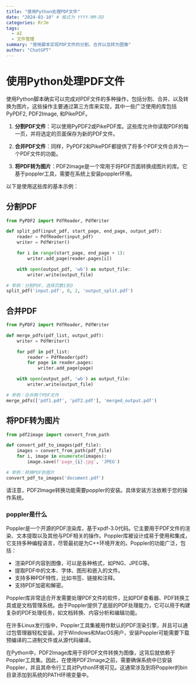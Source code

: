 ```yaml
---
title: "使用Python处理PDF文件"
date: "2024-03-10" # 格式为 YYYY-MM-DD
categories: RrJm
tags:
  - AI
  - 文件管理
summary: "使用脚本实现PDF文件的分割、合并以及转为图像"
author: "ChatGPT"
---
```


# 使用Python处理PDF文件

使用Python脚本确实可以完成对PDF文件的多种操作，包括分割、合并、以及转换为图片。这些操作主要通过第三方库来实现，其中一些广泛使用的库包括PyPDF2, PDF2Image, 和PikePDF。

1. **分割PDF文件**：可以使用PyPDF2或PikePDF库。这些库允许你读取PDF的每一页，并将选定的页面保存为新的PDF文件。

2. **合并PDF文件**：同样，PyPDF2和PikePDF都提供了将多个PDF文件合并为一个PDF文件的功能。

3. **将PDF转为图片**：PDF2Image是一个常用于将PDF页面转换成图片的库。它基于poppler工具，需要在系统上安装poppler环境。

以下是使用这些库的基本示例：

## 分割PDF

```python
from PyPDF2 import PdfReader, PdfWriter

def split_pdf(input_pdf, start_page, end_page, output_pdf):
    reader = PdfReader(input_pdf)
    writer = PdfWriter()

    for i in range(start_page, end_page + 1):
        writer.add_page(reader.pages[i])

    with open(output_pdf, 'wb') as output_file:
        writer.write(output_file)

# 举例：分割PDF，选择页数1到3
split_pdf('input.pdf', 0, 2, 'output_split.pdf')
```

## 合并PDF

```python
from PyPDF2 import PdfReader, PdfWriter

def merge_pdfs(pdf_list, output_pdf):
    writer = PdfWriter()

    for pdf in pdf_list:
        reader = PdfReader(pdf)
        for page in reader.pages:
            writer.add_page(page)

    with open(output_pdf, 'wb') as output_file:
        writer.write(output_file)

# 举例：合并两个PDF文件
merge_pdfs(['pdf1.pdf', 'pdf2.pdf'], 'merged_output.pdf')
```

## 将PDF转为图片

```python
from pdf2image import convert_from_path

def convert_pdf_to_images(pdf_file):
    images = convert_from_path(pdf_file)
    for i, image in enumerate(images):
        image.save(f'page_{i}.jpg', 'JPEG')

# 举例：转换PDF到图片
convert_pdf_to_images('document.pdf')
```

请注意，PDF2Image转换功能需要poppler的安装。具体安装方法依赖于您的操作系统。

### poppler是什么

Poppler是一个开源的PDF渲染库，基于xpdf-3.0代码。它主要用于PDF文件的渲染、文本提取以及其他与PDF相关的操作。Poppler库被设计成易于使用和集成，它支持多种编程语言，尽管最初是为C++环境开发的。Poppler的功能广泛，包括：

- 渲染PDF内容到图像，可以是各种格式，如PNG、JPEG等。
- 提取PDF中的文本、字体、图形和嵌入的文件。
- 支持多种PDF特性，比如书签、链接和注释。
- 支持PDF加密和解密。

Poppler库非常适合开发需要处理PDF文件的软件，比如PDF查看器、PDF转换工具或是文档管理系统。由于Poppler提供了底层的PDF处理能力，它可以用于构建复杂的PDF处理任务，如文档转换、内容分析和编辑功能。

在许多Linux发行版中，Poppler工具集被用作默认的PDF渲染引擎，并且可以通过包管理器轻松安装。对于Windows和MacOS用户，安装Poppler可能需要下载预编译的二进制文件或从源代码编译。

在Python中，PDF2Image库用于将PDF文件转换为图像，这背后就依赖于Poppler工具集。因此，在使用PDF2Image之前，需要确保系统中已安装Poppler，并且其命令行工具对Python环境可见。这通常涉及到将Poppler的bin目录添加到系统的PATH环境变量中。